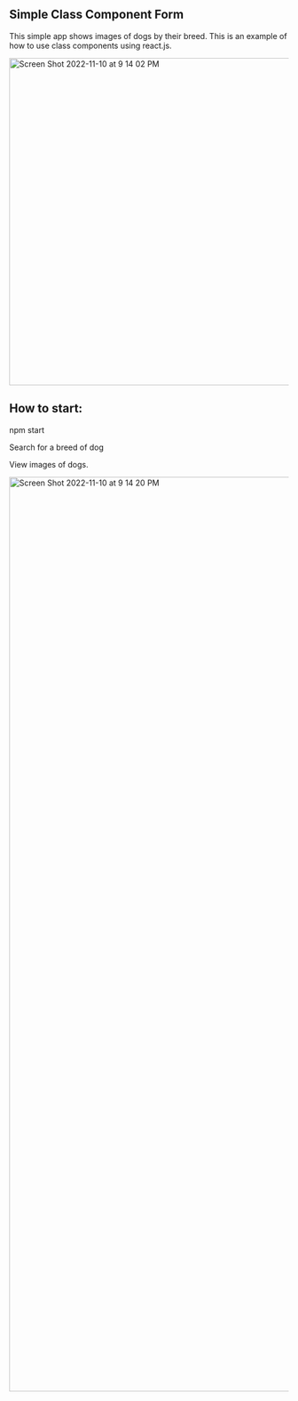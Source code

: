 ## Simple Class Component Form

This simple app shows images of dogs by their breed. This is an example of how to use class components using react.js. 

<img width="589" alt="Screen Shot 2022-11-10 at 9 14 02 PM" src="https://user-images.githubusercontent.com/104395322/201247542-168f0f7f-3db5-4081-90ac-5a619cea62cb.png">

## How to start:
npm start

Search for a breed of dog
 
 View images of dogs.
 
 <img width="1646" alt="Screen Shot 2022-11-10 at 9 14 20 PM" src="https://user-images.githubusercontent.com/104395322/201247581-d66abd60-7a78-4c8c-8226-2aee4bd3016c.png">
